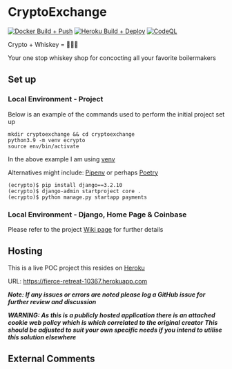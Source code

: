 # CryptoExchange

[![Docker Build + Push](https://github.com/endk17/cryptoexchange/actions/workflows/docker_build_push_deploy.yml/badge.svg)](https://github.com/endk17/cryptoexchange/actions/workflows/docker_build_push_deploy.yml)
[![Heroku Build + Deploy](https://github.com/endk17/cryptoexchange/actions/workflows/heroku_deploy.yml/badge.svg)](https://github.com/endk17/cryptoexchange/actions/workflows/heroku_deploy.yml)
[![CodeQL](https://github.com/endk17/cryptoexchange/actions/workflows/codeql-analysis.yml/badge.svg)](https://github.com/endk17/cryptoexchange/actions/workflows/codeql-analysis.yml)


Crypto + Whiskey = 🚀🚀🚀

Your one stop whiskey shop for concocting all your favorite boilermakers


## Set up

### Local Environment - Project

Below is an example of the commands used to perform the initial project set up

```shell
mkdir cryptoexchange && cd cryptoexchange
python3.9 -m venv ecrypto
source env/bin/activate
```

In the above example I am using [venv](https://docs.python.org/3/library/venv.html#module-venv)

Alternatives might include: [Pipenv](https://pipenv.pypa.io/en/latest/) or perhaps [Poetry](https://python-poetry.org/)

```shell
(ecrypto)$ pip install django==3.2.10
(ecrypto)$ django-admin startproject core .
(ecrypto)$ python manage.py startapp payments
```

### Local Environment - Django, Home Page & Coinbase

Please refer to the project [Wiki page](https://github.com/endk17/cryptoexchange/wiki) for further details


## Hosting

This is a live POC project this resides on [Heroku](https://www.heroku.com/)

URL: https://fierce-retreat-10367.herokuapp.com


***Note: If any issues or errors are noted please log a GitHub issue for further review and discussion*** 

***WARNING: As this is a publicly hosted application there is an attached cookie web policy which is which correlated to the original creator***
***This should be adjusted to suit your own specific needs if you intend to utilise this solution elsewhere***


## External Comments
